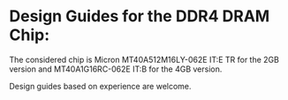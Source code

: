 # Design Guides for the DDR4 DRAM Chip: 

The considered chip is Micron MT40A512M16LY-062E IT:E TR for the 2GB version and MT40A1G16RC-062E IT:B for the 4GB version. 

Design guides based on experience are welcome.
